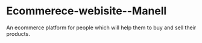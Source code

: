 # Ecommerece-webisite--Manell
An ecommerce platform for people which will help them to buy and sell their products. 
